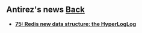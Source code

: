 ## Antirez's news	[Back](./../README.md)

* [**75: Redis new data structure: the HyperLogLog**](./75.md)
